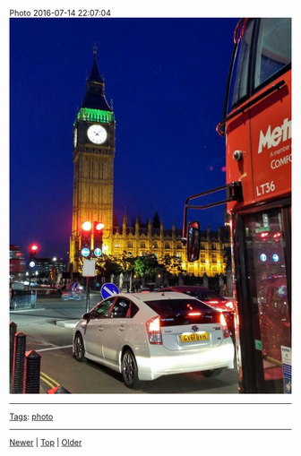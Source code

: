 <!--
title: Photo 2016-07-14 22
date: 2020-06-28T14:56:50.753Z
tags: photo
-->









Photo 2016-07-14 22:07:04
![](147414034987-0.jpg)

<!--BOTTOM-POST-NAVIGATION-->
---

[Tags](tags.md): [photo](tag-photo.md)

---

[Newer](147279913707.md) | [Top](index.md) | [Older](147501198112.md)